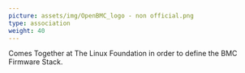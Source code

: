 ```yaml
---
picture: assets/img/OpenBMC_logo - non official.png
type: association
weight: 40
---
```


Comes Together at The Linux Foundation in order to define the BMC Firmware Stack.